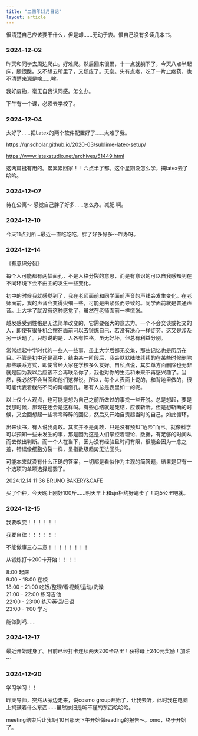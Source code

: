```yaml
---
title: "二四年12月日记"
layout: article
---
```


很清楚自己应该要干什么，但是却……无动于衷。恨自己没有多读几本书。

### 2024-12-02

昨天和同学去周边爬山。好难爬。然后回来很累，十一点就躺下了，今天八点半起床，腿很酸。又不想去所里了，又颓废了。无奈。头有点疼，吃了一片止疼药，也不清楚来源是啥……唉。

我好废物，毫无自我认同感。怎么办。

下午有一个课，必须去学校了。

### 2024-12-04

太好了……把Latex的两个软件配置好了……太难了我。

https://qnscholar.github.io/2020-03/sublime-latex-setup/

https://www.latexstudio.net/archives/51449.html

这两篇挺有用的。累累累回家！！六点半了都。这个星期没怎么学，搞latex去了哈哈。

### 2024-12-07 

待在公寓～ 感觉自己胖了好多……怎么办。减肥 啊。

### 2024-12-10

今天11点到所…最近一直吃吃吃，胖了好多好多～咋办呀。

### 2024-12-14

《有意识分裂》

每个人可能都有两幅面孔，不是人格分裂的意思，而是有意识的可以自我感知到在不同环境下会不由主的发生一些变化。

初中的时候我就感觉到了，我在老师面前和同学面前声音的声线会发生变化。在老师面前，我的声音会变得尖细一些，可能是由紧张而导致的。同学面前就是普通声音。上大学了就没有这种感觉了，虽然在老师面前一样慌张。

越发感受到性格是无法简单改变的，它需要强大的意志力。一个不会交谈或社交的人，即使有很多机会摆在面前可以去锻炼自己，若没有决心一样徒劳。这又是涉及另一话题了。只想说的是，人各有性格，虽无好坏，但总有利益分别。

常常想起中学时代的一些人一些事，虽上大学后都无交集，那些记忆也是历历在目。不管是初中还是高中，结束某一阶段后，我会默默陆陆续续的在某些时候删除那些联系方式，即使曾经大家在学校多么友好。自私点说，其实单方面删除也无非就是因为我以后应该不会再联系你了，我也对你的生活和未来不再感兴趣了。当然，我必然不会当面和他们这样说。所以，每个人表面上说的，和背地里做的，很可能代表着截然不同的两幅面孔。哪有人总是表里如一的呢。

以上仅个人观点，也可能是想为自己之前所做过的事找一些开脱。总是想起，要是我那时候，那现在还会是这样吗。有些心结就是死结，应该斩断。但是想斩断的时候，又会回想起一些零零碎碎的回忆，然后又开始自责起当时的自己。如此循环。

出来读书，有人说我勇敢。其实并不是勇敢，只是没有预知“危险”而已。就像科学可以预知一些未发生的事，那是因为这是人们掌控着理论、数据，有足够的时间从而去做出判断。而一个人在当下，因为没有经验且时间有限，很能会因为一念之差，错误像细胞分裂一样，呈指数级趋势无法回头。

可能本来就没有什么正确的答案，一切都是看似作为主观的简答题，结果是只有一个选项的单项选择题罢了。


2024.12.14 11:36 
BRUNO BAKERY&CAFE

买了个秤，今天晚上刚好100斤……明天早上和sjn相约好跑步了！跑5公里吧就。

### 2024-12-15

我要改变！！！！！！

我要自律！！！！！！

不能做事三心二意！！！！！！！！

从锻炼打卡200卡开始！！！！


8:00 起床<br>
9:00 - 18:00 在校<br>
18:00 - 21:00 吃饭/整理/看视频/运动/洗澡<br>
21:00 - 22:00 练习吉他<br>
22:00 - 23:00 练习英语/日语<br>
23:00 - 1:00 学习

能做到吗……

### 2024-12-17 

最近开始健身了。目前已经打卡连续两天200卡路里！获得母上240元奖励！加油～


### 2024-12-20

学习学习！！

昨天导师，突然从旁边走来，说cosmo group开始了，让我去听，此时我在电脑上捣鼓着什么东西……虽然依旧是听不懂的东西哈哈哈。

meeting结束后让我1月10日那天下午开始做reading的报告～。omo，终于开始了。
